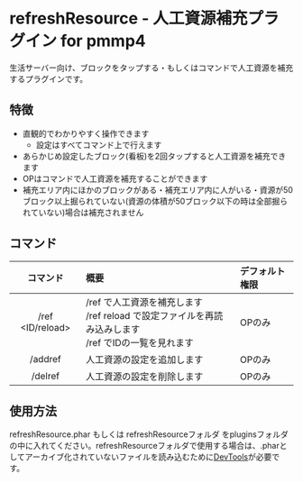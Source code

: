 # refreshResource - 人工資源補充プラグイン for pmmp4
生活サーバー向け、ブロックをタップする・もしくはコマンドで人工資源を補充するプラグインです。

## 特徴

- 直観的でわかりやすく操作できます
  - 設定はすべてコマンド上で行えます 
- あらかじめ設定したブロック(看板)を2回タップすると人工資源を補充できます
- OPはコマンドで人工資源を補充することができます
- 補充エリア内にほかのブロックがある・補充エリア内に人がいる・資源が50ブロック以上掘られていない(資源の体積が50ブロック以下の時は全部掘られていない)場合は補充されません

## コマンド

|       コマンド       | 概要                                                                        | デフォルト権限 |
|:----------------:|:--------------------------------------------------------------------------|:--------|
| /ref <ID/reload> | /ref <ID> で人工資源を補充します<br>/ref reload で設定ファイルを再読み込みします<br>/ref でIDの一覧を見れます | OPのみ    |
|     /addref      | 人工資源の設定を追加します                                                             | OPのみ    |
|   /delref <ID>   | 人工資源の設定を削除します                                                             | OPのみ    |

## 使用方法

refreshResource.phar もしくは refreshResourceフォルダ をpluginsフォルダの中に入れてください。refreshResourceフォルダで使用する場合は、.pharとしてアーカイブ化されていないファイルを読み込むために[DevTools](https://poggit.pmmp.io/p/DevTools)が必要です。
